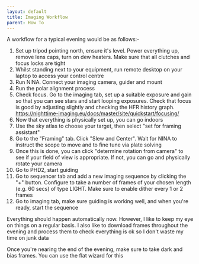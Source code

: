 ```yaml
---
layout: default
title: Imaging Workflow
parent: How To
---
```

A workflow for a typical evening would be as follows:-

1. Set up tripod pointing north, ensure it's level. Power everything up, remove lens caps, turn on dew heaters. Make sure that all clutches and focus locks are tight
2. Whilst standing next to your equipment, run remote desktop on your laptop to access your control centre
3. Run NINA. Connect your imaging camera, guider and mount
4. Run the polar alignment process
5. Check focus. Go to the imaging tab, set up a suitable exposure and gain so that you can see stars and start looping exposures. Check that focus is good by adjusting slightly and checking the HFR history graph. <https://nighttime-imaging.eu/docs/master/site/quickstart/focusing/>
6. Now that everything is physically set up, you can go indoors
7. Use the sky atlas to choose your target, then select "set for framing assistant"
8. Go to the "Framing" tab. Click "Slew and Center". Wait for NINA to instruct the scope to move and to fine tune via plate solving
9. Once this is done, you can click "determine rotation from camera" to see if your field of view is appropriate. If not, you can go and physically rotate your camera
10. Go to PHD2, start guiding
11. Go to sequencer tab and add a new imaging sequence by clicking the "+" button. Configure to take a number of frames of your chosen length (e.g. 60 secs) of type LIGHT. Make sure to enable dither every 1 or 2 frames
12. Go to imaging tab, make sure guiding is working well, and when you're ready, start the sequence

Everything should happen automatically now. However, I like to keep my eye on things on a regular basis. I also like to download frames throughout the evening and process them to check everything is ok so I don't waste my time on junk data

Once you're nearing the end of the evening, make sure to take dark and bias frames. You can use the flat wizard for this

